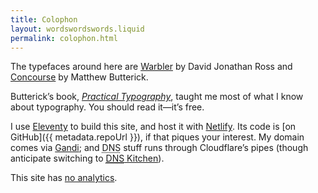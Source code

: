 ```yaml
---
title: Colophon
layout: wordswordswords.liquid
permalink: colophon.html
---
```


The typefaces around here are [Warbler](https://djr.com/warbler) by David Jonathan Ross and [Concourse](https://mbtype.com/fonts/concourse) by Matthew Butterick.

Butterick’s book, [_Practical Typography_](https://practicaltypography.com), taught me most of what I know about typography. You should read it—it’s free.

I use [Eleventy](https://www.11ty.dev) to build this site, and host it with [Netlify](https://www.netlify.com). Its code is [on GitHub]({{ metadata.repoUrl }}), if that piques your interest. My domain comes via [Gandi](https://www.gandi.net); and <abbr title="Domain Name System">DNS</abbr> stuff runs through Cloudflare’s pipes (though anticipate switching to [<abbr title="Domain Name System">DNS</abbr> Kitchen](https://dns.kitchen)).

This site has [no analytics](/privacy).
